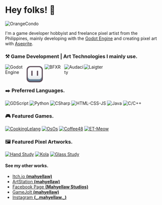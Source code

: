 # Hey folks! 🧡
<img alt="OrangeCondo" width="576" height="324" src="https://user-images.githubusercontent.com/67622030/187088645-99aada82-e0d9-4323-99f9-23bbc9374494.gif" />

I'm a game developer hobbyist and freelance pixel artist from the Philippines, mainly developing with the [Godot Engine]( https://godotengine.org ) and creating pixel art with [Aseprite]( https://www.aseprite.org ).

### ⚒️ Game Development | Art Technologies I mainly use.

[<img alt="Godot Engine" align=left height="64" width="64" src="https://upload.wikimedia.org/wikipedia/commons/6/6a/Godot_icon.svg" />]( https://godotengine.org )

[<img alt="Aseprite" align=left height="64" width="64" src="https://github.com/dominickjohn/aseprite-big-sur-icon/blob/main/AsepriteSurIcon.png?raw=true" />]( https://www.aseprite.org )

[<img alt="BFXR" align=left height="64" width="64" src="https://s.getwinpcsoft.com/icons/png/128/3176/3176473.png" />]( https://www.bfxr.net )

[<img alt="Audacity" align=left height="64" width="64" src="https://upload.wikimedia.org/wikipedia/commons/f/f6/Audacity_Logo.svg" />]( https://www.audacityteam.org/download/ )

[<img alt="Laigter" align=left height="64" width="64" src="https://appimage.github.io/database/Laigter/icons/256x256/laigter.png" />]( https://azagaya.itch.io/laigter )

<br>
<br>
<br>

### ✒️ Preferred Languages.
![GDScript](https://img.shields.io/badge/-GDScript-0B790C?logo=appveyor&style=flat-square)
![Python](https://img.shields.io/badge/-Python-0B790C?logo=appveyor&style=flat-square)
![CSharp](https://img.shields.io/badge/-HTML/CSS/JS-0B790C?logo=appveyor&style=flat-square)
![HTML-CSS-JS](https://img.shields.io/badge/-CSharp-0B790C?logo=appveyor&style=flat-square)
![Java](https://img.shields.io/badge/-Java-6A790B?logo=appveyor&style=flat-square)
![C/C++](https://img.shields.io/badge/-C/C++-6A790B?logo=appveyor&style=flat-square)

### 🎮 Featured Games.
[<img alt="CookingLelang" width=220px height=175px src="https://img.itch.zone/aW1nLzE0MTYyMTExLnBuZw==/315x250%23c/6EYTXD.png" />](https://mahyellaw.itch.io/cooking-lelang)
[<img alt="OsOs" width=220px height=175px src="https://img.itch.zone/aW1nLzkxODI3MzQucG5n/315x250%23c/ft1cp7.png" />](https://mahyellaw.itch.io/one-stop-one-shop)
[<img alt="Coffee48" width=220px height=175px src="https://img.itch.zone/aW1nLzYyMTg5NjkucG5n/315x250%23c/%2BBdt7i.png" />](https://mahyellaw.itch.io/coffee-48)
[<img alt="ET-Meow" width=350px height=175px src="https://github.com/mahyellaw/mahyellaw/assets/67622030/57c485ad-9ae3-4aa7-947e-e964d44ee499" />](https://gamejolt.com/games/et_meow/638515)

### 🖼️ Featured Pixel Artworks.
[<img alt="Hand Study" width=240px height=240px src="https://pbs.twimg.com/media/FKHwwOTUcAs9vAg?format=png&name=large" />](https://twitter.com/mahyellaw/status/1486734109451776003)
[<img alt="Kola" width=240px height=240px src="https://cdnb.artstation.com/p/assets/images/images/079/452/457/large/mahyellaw-kola-stay-hydrated.jpg?1724947068" />](https://www.artstation.com/artwork/3EdN9g)
[<img alt="Glass Study" width=240px height=240px src="https://pbs.twimg.com/media/FUolDRbagAE-3lg?format=png&name=large" />](https://twitter.com/mahyellaw/status/1534079685466128386)

#### See my other works.
- [Itch.io **(mahyellaw)**]( https://mahyellaw.itch.io )
- [ArtStation **(mahyellaw)**]( https://mahyellaw.artstation.com )
- [Facebook Page **(Mahyellaw Studios)**]( https://www.facebook.com/mahyellawStudios )
- [GameJolt **(mahyellaw)**]( https://gamejolt.com/@mahyellaw )
- [Instagram **(\_.mahyellaw.\_)**]( https://www.instagram.com/_.mahyellaw._/ )
